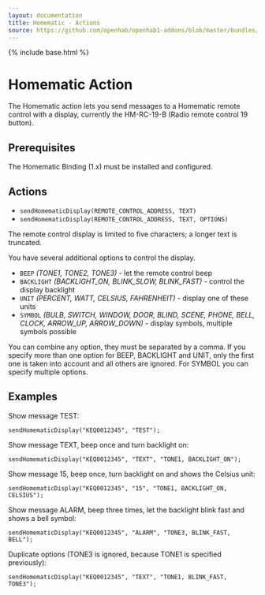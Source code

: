 ```yaml
---
layout: documentation
title: Homematic - Actions
source: https://github.com/openhab/openhab1-addons/blob/master/bundles/action/org.openhab.action.homematic/README.md
---
```


<!-- Attention authors: Do not edit directly. Please add your changes to the appropriate source repository -->

{% include base.html %}

# Homematic Action

The Homematic action lets you send messages to a Homematic remote control with a display, currently the HM-RC-19-B (Radio remote control 19 button).
 
## Prerequisites

The Homematic Binding (1.x) must be installed and configured.

## Actions

* `sendHomematicDisplay(REMOTE_CONTROL_ADDRESS, TEXT)`
* `sendHomematicDisplay(REMOTE_CONTROL_ADDRESS, TEXT, OPTIONS)`

The remote control display is limited to five characters; a longer text is truncated.
 
You have several additional options to control the display.

* `BEEP` _(TONE1, TONE2, TONE3)_ - let the remote control beep
* `BACKLIGHT` _(BACKLIGHT_ON, BLINK_SLOW, BLINK_FAST)_ - control the display backlight
* `UNIT` _(PERCENT, WATT, CELSIUS, FAHRENHEIT)_ - display one of these units
* `SYMBOL` _(BULB, SWITCH, WINDOW, DOOR, BLIND, SCENE, PHONE, BELL, CLOCK, ARROW_UP, ARROW_DOWN)_ - display symbols, multiple symbols possible
 
You can combine any option, they must be separated by a comma. If you specify more than one option for BEEP, BACKLIGHT and UNIT, only the first one is taken into account and all others are ignored. For SYMBOL you can specify multiple options.
 
## Examples

Show message TEST:

```
sendHomematicDisplay("KEQ0012345", "TEST");
```

Show message TEXT, beep once and turn backlight on:

```
sendHomematicDisplay("KEQ0012345", "TEXT", "TONE1, BACKLIGHT_ON");
```
 
Show message 15, beep once, turn backlight on and shows the Celsius unit:

```
sendHomematicDisplay("KEQ0012345", "15", "TONE1, BACKLIGHT_ON, CELSIUS");
```
 
Show message ALARM, beep three times, let the backlight blink fast and shows a bell symbol:

```
sendHomematicDisplay("KEQ0012345", "ALARM", "TONE3, BLINK_FAST, BELL");
```
 
Duplicate options (TONE3 is ignored, because TONE1 is specified previously):

```
sendHomematicDisplay("KEQ0012345", "TEXT", "TONE1, BLINK_FAST, TONE3");
```
